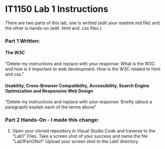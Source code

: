 # IT1150 Lab 1 Instructions

There are two parts of this lab, one is writted (edit your readme.md file) and the other is hands-on (edit .html and .css files.) 

### Part 1 Written:

#### The W3C
"Delete my instructions and replace with your response: What is the W3C and how is it important to web development.  How is the W3C related to html and css."

#### Usability, Cross-Browser Compatibility, Accessibility, Search Engine Optimization and Responsive Web Design
"Delete my instructions and replace with your response: Briefly (about a paragraph) explain each of the terms above"

### Part 2 Hands-On - I made this change:
1. Open your cloned repository in Visual Studio Code and traverse to the "Lab1" Files.  Take a screen shot of your success and name the file "Lab1Part2No1" Upload your screen shot to the Lab1 directory
